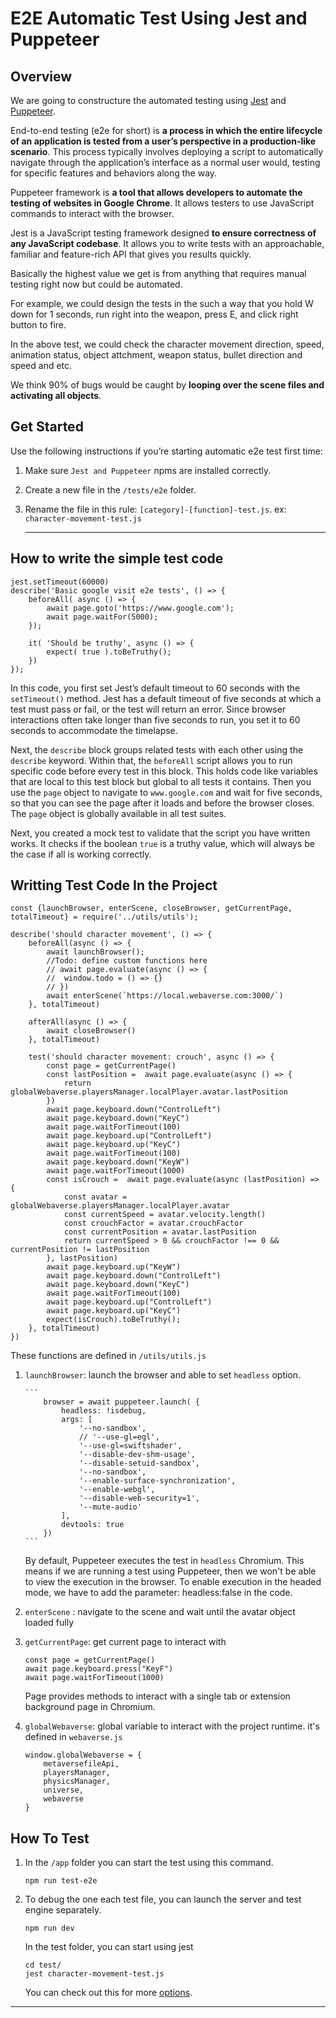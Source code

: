 
# E2E Automatic Test Using Jest and Puppeteer

## Overview

We are going to constructure the automated testing using [Jest](https://jestjs.io/) and [Puppeteer](https://pptr.dev/api/).

End-to-end testing (e2e for short) is **a process in which the entire lifecycle of an application is tested from a user’s perspective in a production-like scenario**. This process typically involves deploying a script to automatically navigate through the application’s interface as a normal user would, testing for specific features and behaviors along the way.

Puppeteer framework is **a tool that allows developers to automate the testing of websites in Google Chrome**. It allows testers to use JavaScript commands to interact with the browser.

Jest is a JavaScript testing framework designed **to ensure correctness of any JavaScript codebase**. It allows you to write tests with an approachable, familiar and feature-rich API that gives you results quickly.

Basically the highest value we get is from anything that requires manual testing right now but could be automated.

For example, we could design the tests in the such a way that you hold W down for 1 seconds, run right into the weapon, press E, and click right button to fire.

In the above test, we could check the character movement direction, speed, animation status, object attchment, weapon status, bullet direction and speed and etc.

We think 90% of bugs would be caught by **looping over the scene files and activating all objects**.


## Get Started

Use the following instructions if you’re starting automatic e2e test first time:

1.  Make sure `Jest and Puppeteer` npms are installed correctly.
2.  Create a new file in the `/tests/e2e` folder.
3.  Rename the file in this rule: `[category]-[function]-test.js`. ex:  `character-movement-test.js`
    
    ---

## How to write the simple test code

```
jest.setTimeout(60000)
describe('Basic google visit e2e tests', () => {
  	beforeAll( async () => {
		await page.goto('https://www.google.com');
		await page.waitFor(5000);
	});

	it( 'Should be truthy', async () => {
		expect( true ).toBeTruthy();
	})	
});
```

In this code, you first set Jest’s default timeout to 60 seconds with the `setTimeout()` method. Jest has a default timeout of five seconds at which a test must pass or fail, or the test will return an error. Since browser interactions often take longer than five seconds to run, you set it to 60 seconds to accommodate the timelapse.

Next, the `describe` block groups related tests with each other using the `describe` keyword. Within that, the `beforeAll` script allows you to run specific code before every test in this block. This holds code like variables that are local to this test block but global to all tests it contains. Then you use the `page` object to navigate to `www.google.com` and wait for five seconds, so that you can see the page after it loads and before the browser closes. The `page` object is globally available in all test suites.

Next, you created a mock test to validate that the script you have written works. It checks if the boolean `true` is a truthy value, which will always be the case if all is working correctly.


## Writting Test Code In the Project

```
const {launchBrowser, enterScene, closeBrowser, getCurrentPage, totalTimeout} = require('../utils/utils');

describe('should character movement', () => {
	beforeAll(async () => {
		await launchBrowser();
		//Todo: define custom functions here
		// await page.evaluate(async () => {
		// 	window.todo = () => {} 
		// })
		await enterScene(`https://local.webaverse.com:3000/`)
	}, totalTimeout)

	afterAll(async () => {
		await closeBrowser()
	}, totalTimeout)

	test('should character movement: crouch', async () => {
		const page = getCurrentPage()
		const lastPosition =  await page.evaluate(async () => {
			return globalWebaverse.playersManager.localPlayer.avatar.lastPosition
		})
		await page.keyboard.down("ControlLeft")
		await page.keyboard.down("KeyC")
		await page.waitForTimeout(100)
		await page.keyboard.up("ControlLeft")
		await page.keyboard.up("KeyC")
		await page.waitForTimeout(100)
		await page.keyboard.down("KeyW")
		await page.waitForTimeout(1000)
		const isCrouch =  await page.evaluate(async (lastPosition) => {
			const avatar = globalWebaverse.playersManager.localPlayer.avatar
			const currentSpeed = avatar.velocity.length()
			const crouchFactor = avatar.crouchFactor
			const currentPosition = avatar.lastPosition
			return currentSpeed > 0 && crouchFactor !== 0 && currentPosition != lastPosition
		}, lastPosition)
		await page.keyboard.up("KeyW")
		await page.keyboard.down("ControlLeft")
		await page.keyboard.down("KeyC")
		await page.waitForTimeout(100)
		await page.keyboard.up("ControlLeft")
		await page.keyboard.up("KeyC")
		expect(isCrouch).toBeTruthy();
	}, totalTimeout)
})
```

These functions are defined in `/utils/utils.js`

1.  `launchBrowser`: launch the browser and able to set `headless` option.

		```
			browser = await puppeteer.launch( {
				headless: !isdebug,
				args: [
					'--no-sandbox',
					// '--use-gl=egl',
					'--use-gl=swiftshader',
					'--disable-dev-shm-usage',
					'--disable-setuid-sandbox',
					'--no-sandbox',
					'--enable-surface-synchronization',
					'--enable-webgl',
					'--disable-web-security=1',
					'--mute-audio'
				],
				devtools: true
			})
		```
	By default, Puppeteer executes the test in `headless` Chromium. This means if we are running a test using Puppeteer, then we won't be able to view the execution in the browser.
	To enable execution in the headed mode, we have to add the parameter: headless:false in the code.

2.  `enterScene` : navigate to the scene and wait until the avatar object loaded fully
3.  `getCurrentPage`: get current page to interact with
	```
	const page = getCurrentPage()
	await page.keyboard.press("KeyF")
	await page.waitForTimeout(1000)
	``` 
	Page provides methods to interact with a single tab or extension background page in Chromium.

4.  `globalWebaverse`: global variable to interact with the project runtime. it's defined in `webaverse.js`
	```
	window.globalWebaverse = {
		metaversefileApi,
		playersManager,
		physicsManager,
		universe,
		webaverse
	}
	```

## How To Test
1) In the `/app` folder you can start the test using this command.
	```
	npm run test-e2e
	```
2) To debug the one each test file, you can launch the server and test engine separately.
	```
	npm run dev
	```
	In the test folder, you can start using jest
	```
	cd test/
	jest character-movement-test.js
	```
	You can check out this for more [options](https://jestjs.io/docs/cli).
---
